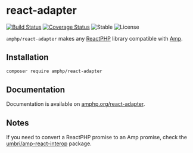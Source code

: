 # react-adapter

[![Build Status](https://img.shields.io/travis/amphp/react-adapter/master.svg?style=flat-square)](https://travis-ci.org/amphp/react-adapter)
[![Coverage Status](https://img.shields.io/coveralls/amphp/react-adapter/master.svg?style=flat-square)](https://coveralls.io/github/amphp/react-adapter?branch=master)
![Stable](https://img.shields.io/badge/v1-stable-green.svg?style=flat-square)
![License](https://img.shields.io/badge/license-MIT-blue.svg?style=flat-square)

`amphp/react-adapter` makes any [ReactPHP](https://reactphp.org/) library compatible with [Amp](https://github.com/amphp/amp).

## Installation

```bash
composer require amphp/react-adapter
```

## Documentation

Documentation is available on [amphp.org/react-adapter](https://amphp.org/react-adapter/).

## Notes

If you need to convert a ReactPHP promise to an Amp promise, check the [umbri/amp-react-interop](https://github.com/umbri/amp-react-interop) package.
